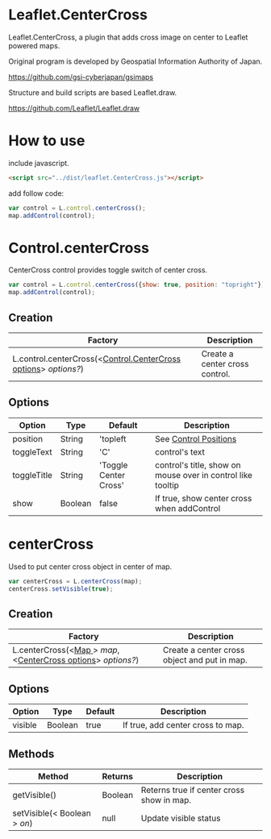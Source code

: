 # Leaflet.CenterCross

Leaflet.CenterCross, a plugin that adds cross image on center to Leaflet powered maps.

Original program is developed by Geospatial Information Authority of Japan.

https://github.com/gsi-cyberjapan/gsimaps

Structure and build scripts are based Leaflet.draw.

https://github.com/Leaflet/Leaflet.draw

# How to use

include javascript.

```html
<script src="../dist/leaflet.CenterCross.js"></script>
```

add follow code:

```javascript
var control = L.control.centerCross();
map.addControl(control);
```

# Control.centerCross

CenterCross control provides toggle switch of center cross.

```javascript
var control = L.control.centerCross({show: true, position: "topright"});
map.addControl(control);
```

## Creation

|Factory|Description|
|-------|-----------|
|L.control.centerCross(<[Control.CenterCross options](#control_centercross_options)> *options?*)|Create a center cross control.|

## <a name="control_centercross_options"> Options

|Option|Type|Default|Description|
|------|----|-------|-----------|
|position|String|'topleft|See [Control Positions](http://leafletjs.com/reference.html#control-positions)|
|toggleText|String|'C'|control's text|
|toggleTitle|String|'Toggle Center Cross'|control's title, show on mouse over in control like tooltip|
|show|Boolean|false|If true, show center cross when addControl|


# centerCross

Used to put center cross object in center of map.

```javascript
var centerCross = L.centerCross(map);
centerCross.setVisible(true);
```

## Creation

|Factory|Description|
|-------|-----------|
|L.centerCross(<[Map ](http://leafletjs.com/reference.html#map-class)> *map*, <[CenterCross options](#centercross_options)> *options?*)|Create a center cross object and put in map.|

## <a name="centercross_options"> Options

|Option|Type|Default|Description|
|------|----|-------|-----------|
|visible|Boolean|true|If true, add center cross to map.|

## Methods

|Method|Returns|Description|
|------|-------|-----------|
|getVisible()|Boolean|Reterns true if center cross show in map.|
|setVisible(< Boolean > *on*)|null|Update visible status|
